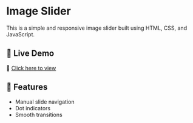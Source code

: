 # Image Slider

This is a simple and responsive image slider built using HTML, CSS, and JavaScript.

## 🚀 Live Demo

🔗 [Click here to view](https://tubular-quokka-432f30.netlify.app/)

## 📸 Features

- Manual slide navigation
- Dot indicators
- Smooth transitions

